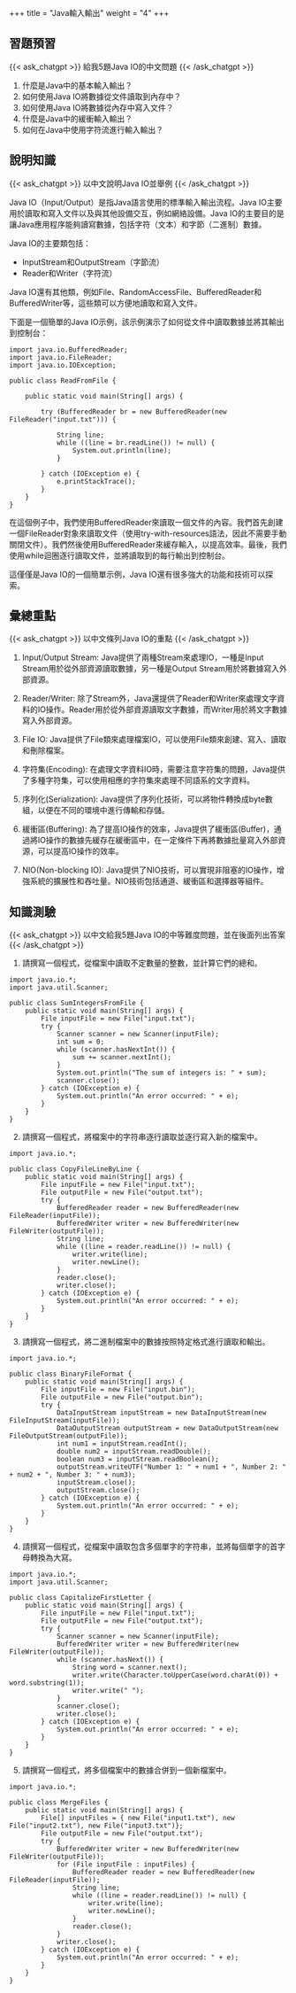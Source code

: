 +++
title = "Java輸入輸出"
weight = "4"
+++
## 習題預習
{{< ask_chatgpt >}}
給我5題Java IO的中文問題
{{< /ask_chatgpt >}}



1. 什麼是Java中的基本輸入輸出？ 
2. 如何使用Java IO將數據從文件讀取到內存中？ 
3. 如何使用Java IO將數據從內存中寫入文件？ 
4. 什麼是Java中的緩衝輸入輸出？ 
5. 如何在Java中使用字符流進行輸入輸出？   

## 說明知識
{{< ask_chatgpt >}}
以中文說明Java IO並舉例
{{< /ask_chatgpt >}}



Java IO（Input/Output）是指Java語言使用的標準輸入輸出流程。Java IO主要用於讀取和寫入文件以及與其他設備交互，例如網絡設備。Java IO的主要目的是讓Java應用程序能夠讀寫數據，包括字符（文本）和字節（二進制）數據。

Java IO的主要類包括：

- InputStream和OutputStream（字節流）
- Reader和Writer（字符流）

Java IO還有其他類，例如File、RandomAccessFile、BufferedReader和BufferedWriter等，這些類可以方便地讀取和寫入文件。

下面是一個簡單的Java IO示例，該示例演示了如何從文件中讀取數據並將其輸出到控制台：

```
import java.io.BufferedReader;
import java.io.FileReader;
import java.io.IOException;

public class ReadFromFile {

    public static void main(String[] args) {

        try (BufferedReader br = new BufferedReader(new FileReader("input.txt"))) {

            String line;
            while ((line = br.readLine()) != null) {
                System.out.println(line);
            }

        } catch (IOException e) {
            e.printStackTrace();
        }
    }
}
```

在這個例子中，我們使用BufferedReader來讀取一個文件的內容。我們首先創建一個FileReader對象來讀取文件（使用try-with-resources語法，因此不需要手動關閉文件）。我們然後使用BufferedReader來緩存輸入，以提高效率。最後，我們使用while迴圈逐行讀取文件，並將讀取到的每行輸出到控制台。

這僅僅是Java IO的一個簡單示例，Java IO還有很多強大的功能和技術可以探索。   

## 彙總重點
{{< ask_chatgpt >}}
以中文條列Java IO的重點
{{< /ask_chatgpt >}}



1. Input/Output Stream: Java提供了兩種Stream來處理IO，一種是Input Stream用於從外部資源讀取數據，另一種是Output Stream用於將數據寫入外部資源。

2. Reader/Writer: 除了Stream外，Java還提供了Reader和Writer來處理文字資料的IO操作。Reader用於從外部資源讀取文字數據，而Writer用於將文字數據寫入外部資源。

3. File IO: Java提供了File類來處理檔案IO，可以使用File類來創建、寫入、讀取和刪除檔案。

4. 字符集(Encoding): 在處理文字資料IO時，需要注意字符集的問題，Java提供了多種字符集，可以使用相應的字符集來處理不同語系的文字資料。

5. 序列化(Serialization): Java提供了序列化技術，可以將物件轉換成byte數組，以便在不同的環境中進行傳輸和存儲。

6. 緩衝區(Buffering): 為了提高IO操作的效率，Java提供了緩衝區(Buffer)，通過將IO操作的數據先緩存在緩衝區中，在一定條件下再將數據批量寫入外部資源，可以提高IO操作的效率。

7. NIO(Non-blocking IO): Java提供了NIO技術，可以實現非阻塞的IO操作，增強系統的擴展性和吞吐量。NIO技術包括通道、緩衝區和選擇器等組件。   

## 知識測驗
{{< ask_chatgpt >}}
以中文給我5題Java IO的中等難度問題，並在後面列出答案
{{< /ask_chatgpt >}}



1. 請撰寫一個程式，從檔案中讀取不定數量的整數，並計算它們的總和。

```
import java.io.*;
import java.util.Scanner;

public class SumIntegersFromFile {
    public static void main(String[] args) {
        File inputFile = new File("input.txt");
        try {
            Scanner scanner = new Scanner(inputFile);
            int sum = 0;
            while (scanner.hasNextInt()) {
                sum += scanner.nextInt();
            }
            System.out.println("The sum of integers is: " + sum);
            scanner.close();
        } catch (IOException e) {
            System.out.println("An error occurred: " + e);
        }
    }
}
```

2. 請撰寫一個程式，將檔案中的字符串逐行讀取並逐行寫入新的檔案中。

```
import java.io.*;

public class CopyFileLineByLine {
    public static void main(String[] args) {
        File inputFile = new File("input.txt");
        File outputFile = new File("output.txt");
        try {
            BufferedReader reader = new BufferedReader(new FileReader(inputFile));
            BufferedWriter writer = new BufferedWriter(new FileWriter(outputFile));
            String line;
            while ((line = reader.readLine()) != null) {
                writer.write(line);
                writer.newLine();
            }
            reader.close();
            writer.close();
        } catch (IOException e) {
            System.out.println("An error occurred: " + e);
        }
    }
}
```

3. 請撰寫一個程式，將二進制檔案中的數據按照特定格式進行讀取和輸出。

```
import java.io.*;

public class BinaryFileFormat {
    public static void main(String[] args) {
        File inputFile = new File("input.bin");
        File outputFile = new File("output.bin");
        try {
            DataInputStream inputStream = new DataInputStream(new FileInputStream(inputFile));
            DataOutputStream outputStream = new DataOutputStream(new FileOutputStream(outputFile));
            int num1 = inputStream.readInt();
            double num2 = inputStream.readDouble();
            boolean num3 = inputStream.readBoolean();
            outputStream.writeUTF("Number 1: " + num1 + ", Number 2: " + num2 + ", Number 3: " + num3);
            inputStream.close();
            outputStream.close();
        } catch (IOException e) {
            System.out.println("An error occurred: " + e);
        }
    }
}
```

4. 請撰寫一個程式，從檔案中讀取包含多個單字的字符串，並將每個單字的首字母轉換為大寫。

```
import java.io.*;
import java.util.Scanner;

public class CapitalizeFirstLetter {
    public static void main(String[] args) {
        File inputFile = new File("input.txt");
        File outputFile = new File("output.txt");
        try {
            Scanner scanner = new Scanner(inputFile);
            BufferedWriter writer = new BufferedWriter(new FileWriter(outputFile));
            while (scanner.hasNext()) {
                String word = scanner.next();
                writer.write(Character.toUpperCase(word.charAt(0)) + word.substring(1));
                writer.write(" ");
            }
            scanner.close();
            writer.close();
        } catch (IOException e) {
            System.out.println("An error occurred: " + e);
        }
    }
}
```

5. 請撰寫一個程式，將多個檔案中的數據合併到一個新檔案中。

```
import java.io.*;

public class MergeFiles {
    public static void main(String[] args) {
        File[] inputFiles = { new File("input1.txt"), new File("input2.txt"), new File("input3.txt")};
        File outputFile = new File("output.txt");
        try {
            BufferedWriter writer = new BufferedWriter(new FileWriter(outputFile));
            for (File inputFile : inputFiles) {
                BufferedReader reader = new BufferedReader(new FileReader(inputFile));
                String line;
                while ((line = reader.readLine()) != null) {
                    writer.write(line);
                    writer.newLine();
                }
                reader.close();
            }
            writer.close();
        } catch (IOException e) {
            System.out.println("An error occurred: " + e);
        }
    }
}
```   

